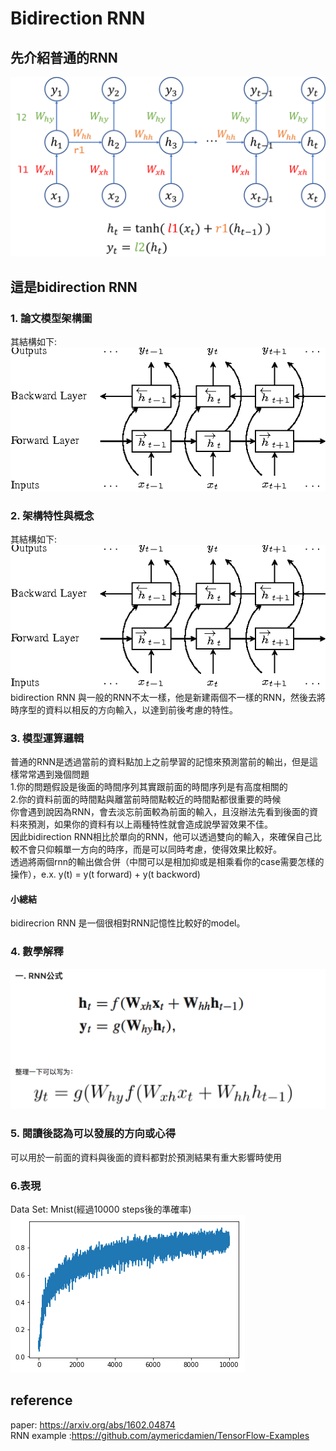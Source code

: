 # Bidirection RNN
## 先介紹普通的RNN<br>
<img src="images/rnn1_expand.png"/><br>
## 這是bidirection RNN<br>
### 1. 論文模型架構圖<br>
其結構如下:<br>
<img src="images/model.png"/><br>
### 2. 架構特性與概念<br>
其結構如下:<br>
<img src="images/model.png"/> <br>
bidirection RNN 與一般的RNN不太一樣，他是新建兩個不一樣的RNN，然後去將時序型的資料以相反的方向輸入，以達到前後考慮的特性。
### 3. 模型運算邏輯<br>
普通的RNN是透過當前的資料點加上之前學習的記憶來預測當前的輸出，但是這樣常常遇到幾個問題<br>
1.你的問題假設是後面的時間序列其實跟前面的時間序列是有高度相關的<br>
2.你的資料前面的時間點與離當前時間點較近的時間點都很重要的時候<br>
你會遇到說因為RNN，會去淡忘前面較為前面的輸入，且沒辦法先看到後面的資料來預測，如果你的資料有以上兩種特性就會造成說學習效果不佳。<br>
因此bidirection RNN相比於單向的RNN，他可以透過雙向的輸入，來確保自己比較不會只仰賴單一方向的時序，而是可以同時考慮，使得效果比較好。<br>
透過將兩個rnn的輸出做合併（中間可以是相加抑或是相乘看你的case需要怎樣的操作），e.x. y(t) = y(t forward) + y(t backword)<br>
#### 小總結<br>
bidirecrion RNN 是一個很相對RNN記憶性比較好的model。<br>

### 4. 數學解釋<br>
<img src="images/math.png"/><br>
### 5. 閱讀後認為可以發展的方向或心得<br>
可以用於一前面的資料與後面的資料都對於預測結果有重大影響時使用<br>

### 6.表現
Data Set: Mnist(經過10000 steps後的準確率)
<img src="images/acc.png"/><br>

## reference
paper: https://arxiv.org/abs/1602.04874<br>
RNN example :https://github.com/aymericdamien/TensorFlow-Examples

